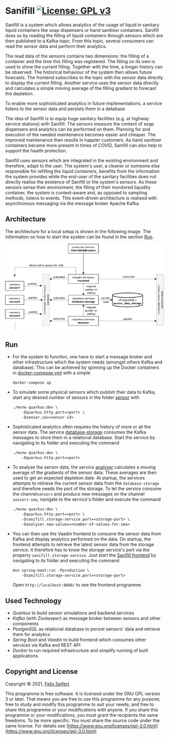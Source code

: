 # Sanifill [![License: GPL v3](https://img.shields.io/badge/License-GPLv3-blue.svg)](https://www.gnu.org/licenses/gpl-3.0)

Sanifill is a system which allows analytics of the usage of liquid in sanitary liquid containers like soap dispensers or 
hand sanitiser containers. Sanifill does so by reading the filling of liquid containers through sensors which are then 
published to a Kafka topic. From this topic, several consumers can read the sensor data and perform their analytics.

The read data of the sensors contains two dimensions: the filling of a container and the time this filling was 
registered. The filling on its own is used to show the current filling. Together with the time, a longer history can be 
observed. The historical behaviour of the system then allows future forecasts. The frontend subscribes to the topic 
with the sensor data directly to display the current filling. Another service uses the sensor data directly and 
calculates a simple moving average of the filling gradient to forecast the depletion.

To enable more sophisticated analytics in future implementations, a service listens to the sensor data and persists them 
in a database.

The idea of Sanifill is to equip huge sanitary facilities (e.g. at highway service stations) with Sanifill. The sensors 
measure the content of soap dispensers and analytics can be performed on them. Planning for and execution of the needed 
maintenance becomes easier and cheaper. The improved maintenance then results in happier customers. As hand sanitiser 
containers became more present in times of COVID, Sanifill can also help to support the health protection.

Sanifill uses sensors which are integrated in the existing environment and therefore, adapt to the user. The system's 
user, a cleaner or someone else responsible for refilling the liquid containers, benefits from the information the 
system provides while the end-user of the sanitary facilities does not directly realise the existence of Sanifill or the 
system's sensors. As these sensors sense their environment, the filling of their monitored liquidity container, the 
system is context-aware and, as opposed to sampling methods, listens to events. This event-driven architecture is 
realised with asynchronous messaging via the message broker Apache Kafka.

## Architecture

The architecture for a local setup is shown in the following image. The information on how to start the system can be 
found in the section [Run](#run).

![Architecture](architecture/architecture.png)

## Run

* For the system to function, one have to start a message broker and other infrastructure which the system needs 
  (amongst others Kafka and database). This can be achieved by spinning up the Docker containers in 
  [docker-compose.yml](infrastructure/docker-compose.yml) with a simple
  ```shell script
  docker-compose up
  ```
* To simulate some physical sensors which publish their data to Kafka, start any desired number of sensors in the folder 
  [sensor](sensor) with 
  ```shell script
  ./mvnw quarkus:dev \
      -Dquarkus.http.port=<port> \
      -Dsensor.id=<sensor-id>
  ```
* Sophisticated analytics often requires the history of more or all the sensor data. The service 
  [database-storage](database-storage) consumes the Kafka messages to store them in a relational database. Start the 
  service by navigating to its folder and executing the command 
  ```shell script
  ./mvnw quarkus:dev \
      -Dquarkus.http.port=<port>
  ```
* To analyse the sensor data, the service [analyser](analyser) calculates a moving average of the gradients of the 
  sensor data. These averages are then used to get an expected depletion date. At startup, the services attempts to 
  retrieve the current sensor data from the `database-storage` and therefore needs the port of the storage. To let the 
  service consume the channel`sensors` and produce new messages on the channel `sensors-sma`, navigate to the service's 
  folder and execute the command
  ```shell script
  ./mvnw quarkus:dev \
      -Dquarkus.http.port=<port> \
      -Dsanifill.storage-service.port=<storage-port> \
      -Danalyser.sma-values=<number-of-values-for-sma>
  ```
* You can then use the Vaadin frontend to consume the sensor data from Kafka and display analytics performed on the 
  data. On startup, the frontend attempts to retrieve the latest sensor data from the storage service. It therefore has 
  to know the storage service's port via the property `sanifill.storage-service`. Just start the 
  [Sanifill frontend](frontend) by navigating to its folder and executing the command
  ```shell script
  mvn spring-boot:run -Pproduction \
      -Dsanifill.storage-service.port=<storage-port>
  ```
  Open `http://localhost:8080/` to see the frontend programme.

## Used Technology

* _Quarkus_ to build sensor simulations and backend services
* _Kafka_ (with _Zookeeper_) as message broker between sensors and other components
* _PostgreSQL_ as relational database to persist sensors' data and retrieve them for analytics
* _Spring Boot_ and _Vaadin_ to build frontend which consumes other services via Kafka and REST API
* _Docker_ to run required infrastructure and simplify running of built applications

## Copyright and License

Copyright © 2021, [Felix Seifert](https://www.felix-seifert.com/)

This programme is free software. It is licensed under the GNU GPL version 3 or later. That means you are free to use 
this programme for any purpose; free to study and modify this programme to suit your needs; and free to share this 
programme or your modifications with anyone. If you share this programme or your modifications, you must grant the 
recipients the same freedoms. To be more specific: You must share the source code under the same license.
For details see [https://www.gnu.org/licenses/gpl-3.0.html](https://www.gnu.org/licenses/gpl-3.0.html)